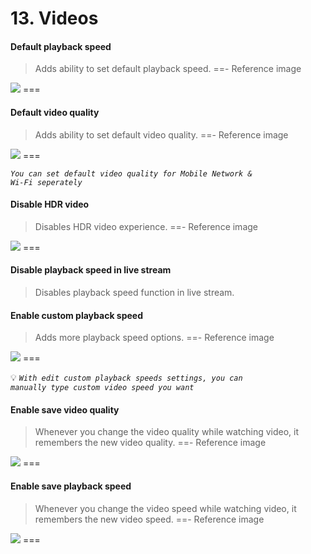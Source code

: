 # 13. Videos

#### Default playback speed
>Adds ability to set default playback speed.
==- Reference image
<img src="https://raw.githubusercontent.com/kazimmt/RVX-Features/website/assets/youtube/video/Default-playback-speed.jpg">
===

#### Default video quality
>Adds ability to set default video quality.
==- Reference image
<img src="https://raw.githubusercontent.com/kazimmt/RVX-Features/website/assets/youtube/video/Default-Video-Quality.jpg">
===

<code><i>You can set default video quality for Mobile Network & Wi-Fi seperately</i></code>

#### Disable HDR video
>Disables HDR video experience.
==- Reference image
<img src="https://raw.githubusercontent.com/kazimmt/RVX-Features/website/assets/youtube/video/Disable-HDR-Video.jpg">
===

#### Disable playback speed in live stream
>Disables playback speed function in live stream.

#### Enable custom playback speed
>Adds more playback speed options.
==- Reference image
<img src="https://raw.githubusercontent.com/kazimmt/RVX-Features/website/assets/youtube/video/Enable-custom-playback-speed.jpg">
===

💡 <code><i>With edit custom playback speeds settings, you can manually type custom video speed you want</i></code>

#### Enable save video quality
>Whenever you change the video quality while watching video, it remembers the new video quality.
==- Reference image
<img src="https://raw.githubusercontent.com/kazimmt/RVX-Features/website/assets/youtube/video/Enable-save-video-quality.jpg">
===

#### Enable save playback speed
>Whenever you change the video speed while watching video, it remembers the new video speed.
==- Reference image
<img src="https://raw.githubusercontent.com/kazimmt/RVX-Features/website/assets/youtube/video/Enable-save-playback-speed.jpg">
===
